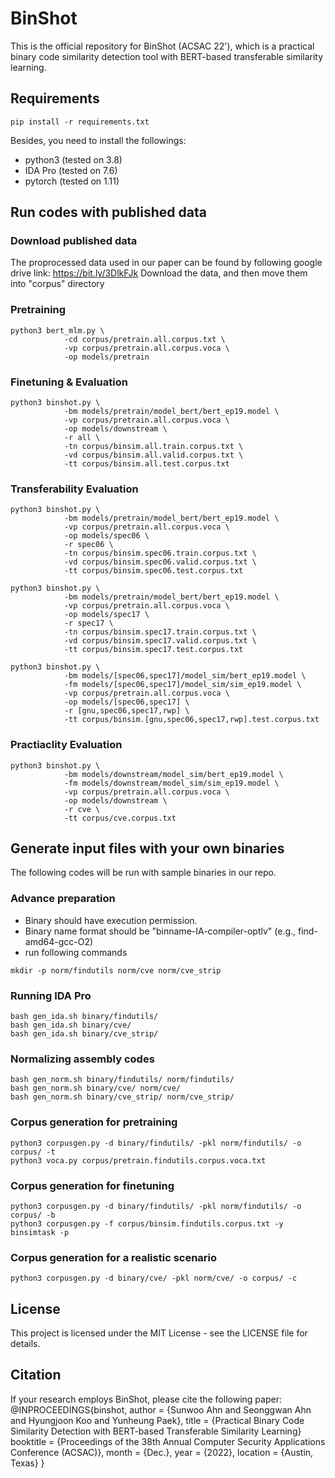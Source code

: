 # BinShot
This is the official repository for BinShot (ACSAC 22'), which is a practical binary code similarity detection tool with BERT-based transferable similarity learning.

## Requirements
```
pip install -r requirements.txt
```
Besides, you need to install the followings: 
* python3 (tested on 3.8)
* IDA Pro (tested on 7.6)
* pytorch (tested on 1.11)



## Run codes with published data
### Download published data
The proprocessed data used in our paper can be found by following google drive link:
https://bit.ly/3DlkFJk
Download the data, and then move them into "corpus" directory


### Pretraining
```
python3 bert_mlm.py \
            -cd corpus/pretrain.all.corpus.txt \
            -vp corpus/pretrain.all.corpus.voca \
            -op models/pretrain
```

### Finetuning & Evaluation
```
python3 binshot.py \
            -bm models/pretrain/model_bert/bert_ep19.model \
            -vp corpus/pretrain.all.corpus.voca \
            -op models/downstream \
            -r all \
            -tn corpus/binsim.all.train.corpus.txt \
            -vd corpus/binsim.all.valid.corpus.txt \
            -tt corpus/binsim.all.test.corpus.txt
```

### Transferability Evaluation
```
python3 binshot.py \
            -bm models/pretrain/model_bert/bert_ep19.model \
            -vp corpus/pretrain.all.corpus.voca \
            -op models/spec06 \
            -r spec06 \
            -tn corpus/binsim.spec06.train.corpus.txt \
            -vd corpus/binsim.spec06.valid.corpus.txt \
            -tt corpus/binsim.spec06.test.corpus.txt

python3 binshot.py \
            -bm models/pretrain/model_bert/bert_ep19.model \
            -vp corpus/pretrain.all.corpus.voca \
            -op models/spec17 \
            -r spec17 \
            -tn corpus/binsim.spec17.train.corpus.txt \
            -vd corpus/binsim.spec17.valid.corpus.txt \
            -tt corpus/binsim.spec17.test.corpus.txt

python3 binshot.py \
            -bm models/[spec06,spec17]/model_sim/bert_ep19.model \
            -fm models/[spec06,spec17]/model_sim/sim_ep19.model \
            -vp corpus/pretrain.all.corpus.voca \
            -op models/[spec06,spec17] \
            -r [gnu,spec06,spec17,rwp] \
            -tt corpus/binsim.[gnu,spec06,spec17,rwp].test.corpus.txt
```

### Practiaclity Evaluation
```
python3 binshot.py \
            -bm models/downstream/model_sim/bert_ep19.model \
            -fm models/downstream/model_sim/sim_ep19.model \
            -vp corpus/pretrain.all.corpus.voca \
            -op models/downstream \
            -r cve \
            -tt corpus/cve.corpus.txt
```



## Generate input files with your own binaries
The following codes will be run with sample binaries in our repo.

### Advance preparation
* Binary should have execution permission.
* Binary name format should be "binname-IA-compiler-optlv" (e.g., find-amd64-gcc-O2)
* run following commands
```
mkdir -p norm/findutils norm/cve norm/cve_strip
```

### Running IDA Pro
```
bash gen_ida.sh binary/findutils/
bash gen_ida.sh binary/cve/
bash gen_ida.sh binary/cve_strip/
```

### Normalizing assembly codes
```
bash gen_norm.sh binary/findutils/ norm/findutils/
bash gen_norm.sh binary/cve/ norm/cve/
bash gen_norm.sh binary/cve_strip/ norm/cve_strip/
```

### Corpus generation for pretraining
```
python3 corpusgen.py -d binary/findutils/ -pkl norm/findutils/ -o corpus/ -t
python3 voca.py corpus/pretrain.findutils.corpus.voca.txt
```

### Corpus generation for finetuning
```
python3 corpusgen.py -d binary/findutils/ -pkl norm/findutils/ -o corpus/ -b
python3 corpusgen.py -f corpus/binsim.findutils.corpus.txt -y binsimtask -p
```

### Corpus generation for a realistic scenario
```
python3 corpusgen.py -d binary/cve/ -pkl norm/cve/ -o corpus/ -c
```



## License
This project is licensed under the MIT License - see the LICENSE file for details.

## Citation
If your research employs BinShot, please cite the following paper:
@INPROCEEDINGS{binshot,
  author = {Sunwoo Ahn and Seonggwan Ahn and Hyungjoon Koo and Yunheung Paek},
  title = {Practical Binary Code Similarity Detection with BERT-based
		   Transferable Similarity Learning}
  booktitle = {Proceedings of the 38th Annual Computer Security
               Applications Conference (ACSAC)},
  month = {Dec.},
  year = {2022},
  location = {Austin, Texas}
}

